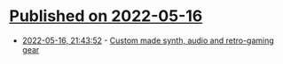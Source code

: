 # [Published on 2022-05-16](index.md)

* [2022-05-16, 21:43:52](https://news.ycombinator.com/item?id=31403504) - [Custom made synth, audio and retro-gaming gear](https://www.lovehulten.com/)
